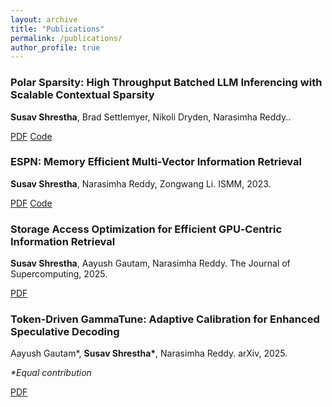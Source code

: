 ```yaml
---
layout: archive
title: "Publications"
permalink: /publications/
author_profile: true
---
```


<!-- {% if author.googlescholar %}
  You can also find my articles on <u><a href="{{author.googlescholar}}">my Google Scholar profile</a>.</u>
{% endif %}

{% include base_path %}

{% for post in site.publications reversed %}
  {% include archive-single.html %}
{% endfor %} -->


<!-- ---
layout: archive
title: "Publications"
permalink: /publications/
author_profile: true
--- -->

<!-- {% raw %}{% if author.googlescholar %}
  You can also find my articles on <u><a href="{{author.googlescholar}}">my Google Scholar profile</a>.</u>
{% endif %}{% endraw %} -->

<div class="publication-item">
  <h3>Polar Sparsity: High Throughput Batched LLM Inferencing with Scalable Contextual Sparsity</h3>
  <p><strong>Susav Shrestha</strong>, Brad Settlemyer, Nikoli Dryden, Narasimha Reddy..</p>
  <!-- <p><i>To Appear, 2025.</i></p> -->
  <a href="https://arxiv.org/abs/2505.14884" class="btn btn--research">PDF</a>
  <a href="https://github.com/susavlsh10/Polar-Sparsity" class="btn btn--research">Code</a>
  </div>

<div class="publication-item">
  <h3>ESPN: Memory Efficient Multi-Vector Information Retrieval</h3>
  <p><strong>Susav Shrestha</strong>, Narasimha Reddy, Zongwang Li. ISMM, 2023.</p>
  <p><i> </i></p>
  <a href="https://dl.acm.org/doi/10.1145/3652024.3665515" class="btn btn--research">PDF</a>
  <a href="https://github.com/susavlsh10/espn" class="btn btn--research">Code</a>
</div>

<div class="publication-item">
  <h3>Storage Access Optimization for Efficient GPU‑Centric Information Retrieval</h3>
  <p><strong>Susav Shrestha</strong>, Aayush Gautam, Narasimha Reddy. The Journal of Supercomputing, 2025.</p>
  <a href="https://link.springer.com/article/10.1007/s11227-025-07118-9" class="btn btn--research">PDF</a>
</div>

<div class="publication-item">
  <h3>Token‑Driven GammaTune: Adaptive Calibration for Enhanced Speculative Decoding</h3>
  <p>Aayush Gautam*, <strong>Susav Shrestha*</strong>, Narasimha Reddy. arXiv, 2025.</p>
  <p><i>*Equal contribution</i></p>
  <a href="https://arxiv.org/abs/2504.00030" class="btn btn--research">PDF</a>
</div>